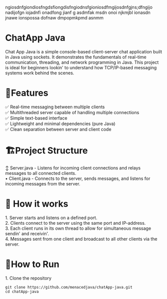 ngiosdnfgiondiosfngdsfiongdisfngiodnsfgioniosdfmgijosdnfgjns;dfngijo nadijofgn iojadnfi onadfong jianf g asdmfak msdn onoi njkmjbl ionasdn jnawe ionspossa dofnaw dmpopmkpmd asnmm















<h1> ChatApp Java </h1>
<p>Chat App Java is a simple console-based client-server chat application built in Java using sockets. It demonstrates the fundamentals of real-time communication, threading, and network programming in Java. 
This project is ideal for beginners lookin' to understand how TCP/IP-based messaging systems work behind the scenes.</p> 
<h1>🧠Features </h1>
<p> ✅ Real-time messaging between multiple clients <br> ✅ Multithreaded server capable of handling multiple connections <br> ✅ Simple text-based interface <br> ✅ Lightweight and minimal dependencies (pure Java) <br> 
✅ Clean separation between server and client code </p>
<h1> 🏗️Project Structure </h1>
<p> ↕ Server.java - Listens for incoming client connections and relays messages to all connected clients. <br> • Client.java - Connects to the server, sends messages, and listens for incoming messages from the server. </p>
<h1>🚀 How it works </h1>
<p> 1. Server starts and listens on a defined port. <br> 2. Clients connect to the server using the same port and IP-address. <br> 3. Each client runs in its own thread to allow for simultaneous message sendin' and receivin'. <br> 4. Messages sent from one client and broadcast to all other clients via the server. </p>
<h1> 🧪How to Run </h1>
<p> 1. Clone the repository </p>
<pre><code>git clone https://github.com/menacedjava/chatApp-java.git
cd chatApp-java </code></pre>
